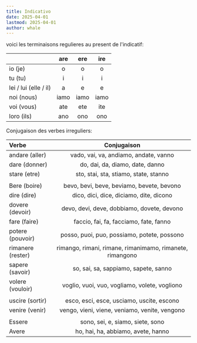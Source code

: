 ```yaml
---
title: Indicativo
date: 2025-04-01
lastmod: 2025-04-01
author: whale
---
```

voici les terminaisons regulieres au present de l'indicatif:

|                       | are  | ere  | ire  |
| :-------------------- | :--: | :--: | :--: |
| io (je)               |  o   |  o   |  o   |
| tu (tu)               |  i   |  i   |  i   |
| lei / lui (elle / il) |  a   |  e   |  e   |
| noi (nous)            | iamo | iamo | iamo |
| voi (vous)            | ate  | ete  | ite  |
| loro (ils)            | ano  | ono  | ono  |

Conjugaison des verbes irreguliers:

| Verbe             |                       Conjugaison                        |
| :---------------- | :------------------------------------------------------: |
| andare (aller)    |          vado, vai, va, andiamo, andate, vanno           |
| dare (donner)     |             do, dai, da, diamo, date, danno              |
| stare (etre)      |          sto, stai, sta, stiamo, state, stanno           |
|                   |                                                          |
| Bere (boire)      |        bevo, bevi, beve, beviamo, bevete, bevono         |
| dire (dire)       |         dico, dici, dice, diciamo, dite, dicono          |
| dovere (devoir)   |        devo, devi, deve, dobbiamo, dovete, devono        |
| fare (faire)      |          faccio, fai, fa, facciamo, fate, fanno          |
| potere (pouvoir)  |       posso, puoi, puo, possiamo, potete, possono        |
| rimanere (rester) | rimango, rimani, rimane, rimanimamo, rimanete, rimangono |
| sapere (savoir)   |           so, sai, sa, sappiamo, sapete, sanno           |
| volere (vouloir)  |      voglio, vuoi, vuo, vogliamo, volete, vogliono       |
|                   |                                                          |
| uscire (sortir)   |        esco, esci, esce, usciamo, uscite, escono         |
| venire (venir)    |      vengo, vieni, viene, veniamo, venite, vengono       |
|                   |                                                          |
| Essere            |             sono, sei, e, siamo, siete, sono             |
| Avere             |            ho, hai, ha, abbiamo, avete, hanno            |
